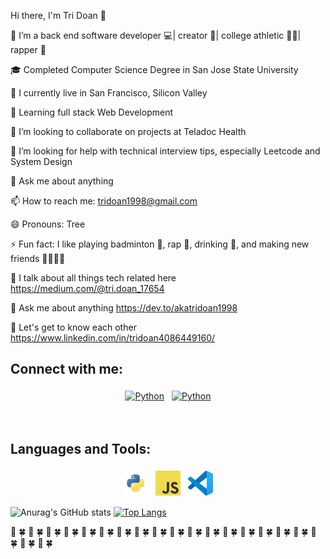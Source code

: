 Hi there, I'm Tri Doan 👋

🔭 I’m a back end software developer 💻| creator 🎨| college athletic 🏃🏻| rapper 🎼

🎓 Completed Computer Science Degree in San Jose State University

🌃 I currently live in San Francisco, Silicon Valley

🌱 Learning full stack Web Development

👯 I’m looking to collaborate on projects at Teladoc Health

🤔 I’m looking for help with technical interview tips, especially Leetcode and System Design

💬 Ask me about anything

📫 How to reach me: tridoan1998@gmail.com

😄 Pronouns: Tree

⚡️ Fun fact: I like playing badminton 🏸, rap 🎤, drinking 🍷, and making new friends 👨‍👨‍👧‍👦

👀 I talk about all things tech related here https://medium.com/@tri.doan_17654

💬 Ask me about anything https://dev.to/akatridoan1998 

💭 Let's get to know each other https://www.linkedin.com/in/tridoan4086449160/

## Connect with me:
<p align="center">
 <a href="https://www.linkedin.com/in/tridoan4086449160/"> <img src="https://cdn.jsdelivr.net/npm/simple-icons@v3/icons/linkedin.svg" alt="Python" height="40" style="vertical-align:top; margin:4px"></a>
 <a href="tridoan1998@gmail.com"> <img src="https://cdn.jsdelivr.net/npm/simple-icons@v3/icons/gmail.svg" alt="Python" height="40" style="vertical-align:top; margin:4px"></a>
</p>

<br />

## Languages and Tools:
<p align="center">
<img src="https://raw.githubusercontent.com/github/explore/80688e429a7d4ef2fca1e82350fe8e3517d3494d/topics/python/python.png" alt="Python" height="40" style="vertical-align:top; margin:4px">
<img src="https://raw.githubusercontent.com/github/explore/80688e429a7d4ef2fca1e82350fe8e3517d3494d/topics/javascript/javascript.png" alt="Javascript" height="40" style="vertical-align:top; margin:4px">
<img src="https://raw.githubusercontent.com/github/explore/80688e429a7d4ef2fca1e82350fe8e3517d3494d/topics/visual-studio-code/visual-studio-code.png" alt="VS Code" height="40" style="vertical-align:top; margin:4px">
</p>

![Anurag's GitHub stats](https://github-readme-stats.vercel.app/api?username=tridoan1998&show_icons=true&theme=radical)
[![Top Langs](https://github-readme-stats.vercel.app/api/top-langs/?username=tridoan1998)](https://github.com/tridoan1998/github-readme-stats)

🌟 🍀 🌟 🍀 🌟 🍀 🌟 🍀 🌟 🍀 🌟 🍀 🌟 🍀 🌟 🍀 🌟 🍀 🌟 🍀 🌟 🍀 🌟 🍀 🌟 🍀 🌟 🍀 🌟 🍀 🌟 🍀 🌟 🍀 🌟 🍀 🌟 🍀 🌟 🍀 
